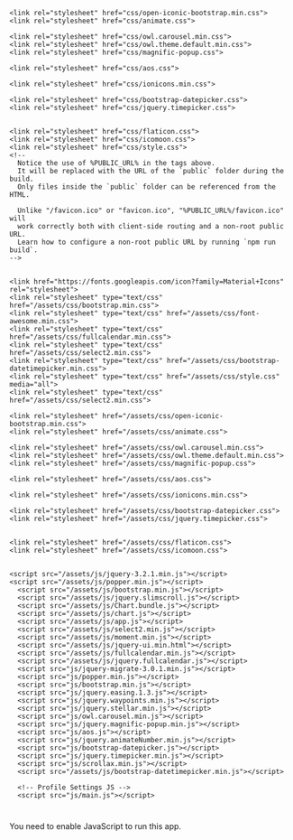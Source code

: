 <!DOCTYPE html>
<html lang="en">
  <head>
    <link rel="icon" href="/assets/img/favicon.ico" />
    <meta charset="utf-8">
    <meta name="viewport" content="width=device-width, initial-scale=1.0, user-scalable=0">
    <title>Doctor Nexus</title>
    <link href="https://fonts.googleapis.com/css?family=Open+Sans:300,400,500,600,700" rel="stylesheet">

    <link rel="stylesheet" href="css/open-iconic-bootstrap.min.css">
    <link rel="stylesheet" href="css/animate.css">

    <link rel="stylesheet" href="css/owl.carousel.min.css">
    <link rel="stylesheet" href="css/owl.theme.default.min.css">
    <link rel="stylesheet" href="css/magnific-popup.css">

    <link rel="stylesheet" href="css/aos.css">

    <link rel="stylesheet" href="css/ionicons.min.css">

    <link rel="stylesheet" href="css/bootstrap-datepicker.css">
    <link rel="stylesheet" href="css/jquery.timepicker.css">


    <link rel="stylesheet" href="css/flaticon.css">
    <link rel="stylesheet" href="css/icomoon.css">
    <link rel="stylesheet" href="css/style.css">
    <!--
      Notice the use of %PUBLIC_URL% in the tags above.
      It will be replaced with the URL of the `public` folder during the build.
      Only files inside the `public` folder can be referenced from the HTML.

      Unlike "/favicon.ico" or "favicon.ico", "%PUBLIC_URL%/favicon.ico" will
      work correctly both with client-side routing and a non-root public URL.
      Learn how to configure a non-root public URL by running `npm run build`.
    -->


    <link href="https://fonts.googleapis.com/icon?family=Material+Icons" rel="stylesheet">
    <link rel="stylesheet" type="text/css" href="/assets/css/bootstrap.min.css">
    <link rel="stylesheet" type="text/css" href="/assets/css/font-awesome.min.css">
    <link rel="stylesheet" type="text/css" href="/assets/css/fullcalendar.min.css">
    <link rel="stylesheet" type="text/css" href="/assets/css/select2.min.css">
    <link rel="stylesheet" type="text/css" href="/assets/css/bootstrap-datetimepicker.min.css">
    <link rel="stylesheet" type="text/css" href="/assets/css/style.css" media="all">
    <link rel="stylesheet" type="text/css" href="/assets/css/select2.min.css">

    <link rel="stylesheet" href="/assets/css/open-iconic-bootstrap.min.css">
    <link rel="stylesheet" href="/assets/css/animate.css">

    <link rel="stylesheet" href="/assets/css/owl.carousel.min.css">
    <link rel="stylesheet" href="/assets/css/owl.theme.default.min.css">
    <link rel="stylesheet" href="/assets/css/magnific-popup.css">

    <link rel="stylesheet" href="/assets/css/aos.css">

    <link rel="stylesheet" href="/assets/css/ionicons.min.css">

    <link rel="stylesheet" href="/assets/css/bootstrap-datepicker.css">
    <link rel="stylesheet" href="/assets/css/jquery.timepicker.css">


    <link rel="stylesheet" href="/assets/css/flaticon.css">
    <link rel="stylesheet" href="/assets/css/icomoon.css">


    <script src="/assets/js/jquery-3.2.1.min.js"></script>
    <script src="/assets/js/popper.min.js"></script>
      <script src="/assets/js/bootstrap.min.js"></script>
      <script src="/assets/js/jquery.slimscroll.js"></script>
      <script src="/assets/js/Chart.bundle.js"></script>
      <script src="/assets/js/chart.js"></script>
      <script src="/assets/js/app.js"></script>
      <script src="/assets/js/select2.min.js"></script>
      <script src="/assets/js/moment.min.js"></script>
      <script src="/assets/js/jquery-ui.min.html"></script>
      <script src="/assets/js/fullcalendar.min.js"></script>
      <script src="/assets/js/jquery.fullcalendar.js"></script>
      <script src="js/jquery-migrate-3.0.1.min.js"></script>
      <script src="js/popper.min.js"></script>
      <script src="js/bootstrap.min.js"></script>
      <script src="js/jquery.easing.1.3.js"></script>
      <script src="js/jquery.waypoints.min.js"></script>
      <script src="js/jquery.stellar.min.js"></script>
      <script src="js/owl.carousel.min.js"></script>
      <script src="js/jquery.magnific-popup.min.js"></script>
      <script src="js/aos.js"></script>
      <script src="js/jquery.animateNumber.min.js"></script>
      <script src="js/bootstrap-datepicker.js"></script>
      <script src="js/jquery.timepicker.min.js"></script>
      <script src="js/scrollax.min.js"></script>
      <script src="/assets/js/bootstrap-datetimepicker.min.js"></script>

      <!-- Profile Settings JS -->
      <script src="js/main.js"></script>

  </head>
  <body>
    <h1></h1>
    <base href="/">
    <noscript>You need to enable JavaScript to run this app.</noscript>
    <div id="root"></div>
       <script>
      if ('serviceWorker' in navigator) {
        window.addEventListener('load', () => {
          navigator.serviceWorker
            .register('./serviceworker.js')
            .then((reg) => console.log('Success: ', reg.scope))
            .catch((err) => console.log('Failure: ', err))
        })
      }
    </script>
      
  </body>
</html>
